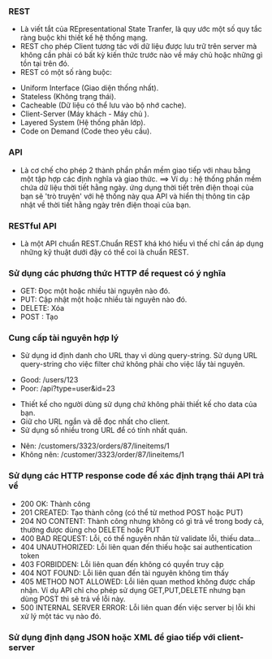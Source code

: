 ### REST

- Là viết tắt của REpresentational State Tranfer, là quy ước một số quy tắc ràng buộc khi thiết kế hệ thống mạng.
- REST cho phép Client tương tác với dữ liệu được lưu trữ trên server mà không cần phải có bất kỳ kiến thức trước nào về máy chủ hoặc những gì tồn tại trên đó.
- REST có một số ràng buộc:

* Uniform Interface (Giao diện thống nhất).
* Stateless (Không trạng thái).
* Cacheable (Dữ liệu có thể lưu vào bộ nhớ cache).
* Client-Server (Máy khách - Máy chủ ).
* Layered System (Hệ thống phân lớp).
* Code on Demand (Code theo yêu cầu).

### API

- Là cơ chế cho phép 2 thành phần phần mềm giao tiếp với nhau bằng một tập hợp các định nghĩa và giao thức.
  ==> Ví dụ : hệ thống phần mềm chứa dữ liệu thời tiết hằng ngày. ứng dụng thời tiết trên điện thoại của bạn sẽ 'trò truyện' với hệ thống này qua API và hiển thị thông tin cập nhật về thời tiết hằng ngày trên điện thoại của bạn.

### RESTful API

- Là một API chuẩn REST.Chuẩn REST khá khó hiểu vì thế chỉ cần áp dụng những kỹ thuật dưới đậy có thể coi là chuẩn REST.

### Sử dụng các phương thức HTTP để request có ý nghĩa

- GET: Đọc một hoặc nhiều tài nguyên nào đó.
- PUT: Cập nhật một hoặc nhiều tài nguyên nào đó.
- DELETE: Xóa
- POST : Tạo

### Cung cấp tài nguyên hợp lý

- Sử dụng id định danh cho URL thay vì dùng query-string. Sử dụng URL query-string cho việc filter chứ không phải cho việc lấy tài nguyên.

* Good: /users/123
* Poor: /api?type=user&id=23

- Thiết kế cho người dùng sử dụng chứ không phải thiết kế cho data của bạn.
- Giữ cho URL ngắn và dễ đọc nhất cho client.
- Sử dụng số nhiều trong URL để có tính nhất quán.

* Nên: /customers/3323/orders/87/lineitems/1
* Không nên: /customer/3323/order/87/lineitems/1

### Sử dụng các HTTP response code để xác định trạng thái API trả về

- 200 OK: Thành công
- 201 CREATED: Tạo thành công (có thể từ method POST hoặc PUT)
- 204 NO CONTENT: Thành công nhưng không có gì trả về trong body cả, thường được dùng cho DELETE hoặc PUT
- 400 BAD REQUEST: Lỗi, có thể nguyên nhân từ validate lỗi, thiếu data...
- 404 UNAUTHORIZED: Lỗi liên quan đến thiếu hoặc sai authentication token
- 403 FORBIDDEN: Lỗi liên quan đến không có quyền truy cập
- 404 NOT FOUND: Lỗi liên quan đến tài nguyên không tìm thấy
- 405 METHOD NOT ALLOWED: Lỗi liên quan method không được chấp nhận. Ví dụ API chỉ cho phép sử dụng GET,PUT,DELETE nhưng bạn dùng POST thì sẽ trả về lỗi này.
- 500 INTERNAL SERVER ERROR: Lỗi liên quan đến việc server bị lỗi khi xử lý một tác vụ nào đó.

### Sử dụng định dạng JSON hoặc XML để giao tiếp với client-server
